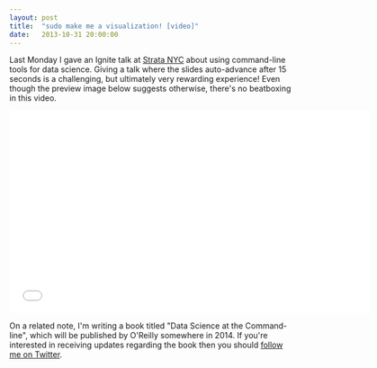 ```yaml
---
layout: post
title:  "sudo make me a visualization! [video]"
date:   2013-10-31 20:00:00
---
```


Last Monday I gave an Ignite talk at [Strata NYC][ignite] about using command-line tools for data science.
Giving a talk where the slides auto-advance after 15 seconds is a challenging, but ultimately very rewarding experience! Even though the preview image below suggests otherwise, there's no beatboxing in this video.

<iframe style="display:block;margin: 0 auto;" width="640" height="360" src="//www.youtube.com/embed/X__Z0phLxMY" frameborder="0" allowfullscreen></iframe>

On a related note, I'm writing a book titled "Data Science at the Command-line", which will be published by O'Reilly somewhere in 2014. If you're interested in receiving updates regarding the book then you should [follow me on Twitter][twitter].

[twitter]: https://twitter.com/jeroenhjanssens/
[ignite]: http://strataconf.com/stratany2013/public/schedule/detail/32182
